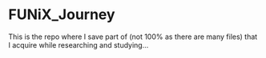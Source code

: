 # FUNiX_Journey

This is the repo where I save part of (not 100% as there are many files) that I acquire while researching and studying... 

